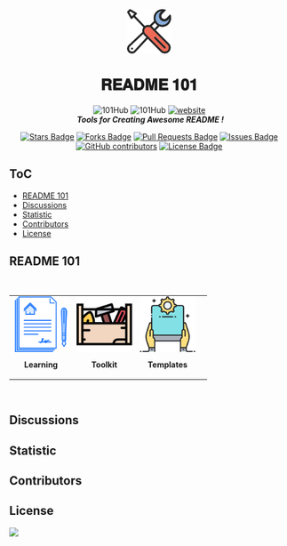 <div align="center">
<img align="center" src="assets/Tools.svg" alt="Calligraphy"  width='80' height='80' >
<h1 align="center">𝐑𝐄𝐀𝐃𝐌𝐄 𝟏𝟎𝟏</h1>
<img src="https://img.shields.io/badge/Organization-101Hub-blue?style=flat-square&logo=github" alt="101Hub"/>
<img src="https://img.shields.io/badge/Project-101-blue?style=flat-square&logo=github" alt="101Hub"/>
<a href=""><img src="https://img.shields.io/static/v1?label=&labelColor=505050&message=website&color=%230076D6&style=flat&logo=google-chrome&logoColor=%230076D6" alt="website"/></a>
<br>
<img src='' alt='' width='' height=''>
<i><b>Tools for Creating Awesome README !</b></i>

<a href="https://github.com/thu-zhanghl/README/stargazers"><img src="https://img.shields.io/github/stars/thu-zhanghl/README" alt="Stars Badge"/></a>
<a href="https://github.com/thu-zhanghl/README/network/members"><img src="https://img.shields.io/github/forks/thu-zhanghl/README" alt="Forks Badge"/></a>
<a href="https://github.com/thu-zhanghl/README/pulls"><img src="https://img.shields.io/github/issues-pr/thu-zhanghl/README" alt="Pull Requests Badge"/></a>
<a href="https://github.com/thu-zhanghl/README/issues"><img src="https://img.shields.io/github/issues/thu-zhanghl/README?color=red" alt="Issues Badge"/></a>
<a href="https://github.com/thu-zhanghl/README/graphs/contributors"><img alt="GitHub contributors" src="https://img.shields.io/github/contributors/thu-zhanghl/README?color=2b9348"></a>
<a href="https://github.com/abhisheknaiidu/awesome-github-profile-readme/blob/master/LICENSE"><img src="https://img.shields.io/github/license/thu-zhanghl/README?color=2b9348" alt="License Badge"/></a>

</div>

## ToC
- [README 101](#readme-101)
- [Discussions](#discussions)
- [Statistic](#statistic)
- [Contributors](#contributors)
- [License](#license)

## README 101

<br>
<div align='center'>
<table border="0" align='center'>
<tr>

<td><a href='./Learning/README.md'><img src='assets/Theory.svg' align='center' alt='Learning' width='100' height='100' /></a><p align='center'><b>Learning</b></p></td>
<td><a href=''><img src='assets/toolbox.svg' align='center' alt='Toolkit'  width='100' height='100' /></a><p align='center'><b>Toolkit</b></p></td>
<td><a href=''><img src='assets/Template.svg' align='center' alt='Practice' width='100' height='100' /></a><p align='center'><b>Templates</b></p></td>
<td></td>
</table>
</div>
<br >



## Discussions 
## Statistic
## Contributors
## License

[![](https://licensebuttons.net/l/by-nc-nd/3.0/88x31.png)](https://creativecommons.org/licenses/by-nc-nd/4.0/legalcode)



